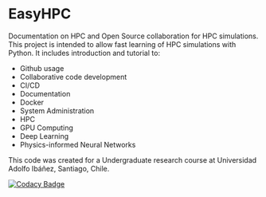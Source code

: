 # EasyHPC
Documentation on HPC and Open Source collaboration for HPC simulations. This project is intended to allow fast learning of HPC simulations with Python. 
It includes introduction and tutorial to:

-  Github usage
-  Collaborative code development
-  CI/CD
-  Documentation
-  Docker
-  System Administration
-  HPC
-  GPU Computing
-  Deep Learning
-  Physics-informed Neural Networks

This code was created for a Undergraduate research course at Universidad Adolfo Ibáñez, Santiago, Chile.

[![Codacy Badge](https://app.codacy.com/project/badge/Grade/2cb491b027e44d519e34ffd5116ec902)](https://www.codacy.com/gh/pescap/EasyHPC/dashboard?utm_source=github.com&amp;utm_medium=referral&amp;utm_content=pescap/EasyHPC&amp;utm_campaign=Badge_Grade)

